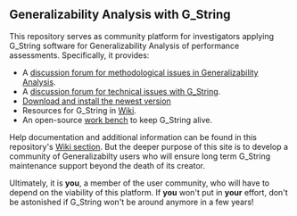 ## Generalizability Analysis with G_String
This repository serves as community platform for investigators applying G_String software for Generalizability Analysis of performance assessments.
Specifically, it provides:
- A [discussion forum for methodological issues in Generalizability Analysis](../../discussions/1).
- A [discussion forum for technical issues with G_String](../../discussions/2).
- [Download and install the newest version](/tree/master/Support/get_G_String.md)
- Resources for G_String in [Wiki](../../wiki).
- An open-source [work bench](workbench) to keep G_String alive.
 
Help documentation and additional information can be found in this repository's [Wiki section](https://github.com/Papa-26/gsvi_root/wiki).
But the deeper purpose of this site is to develop a community of Generalizabilty users who will ensure long term G_String maintenance support beyond the death of its creator.

Ultimately, it is **you**, a member of the user community, who will have to depend on the viability of this platform. If **you** won't put in **your** effort, don't be astonished if G_String won't be around anymore in a few years!
